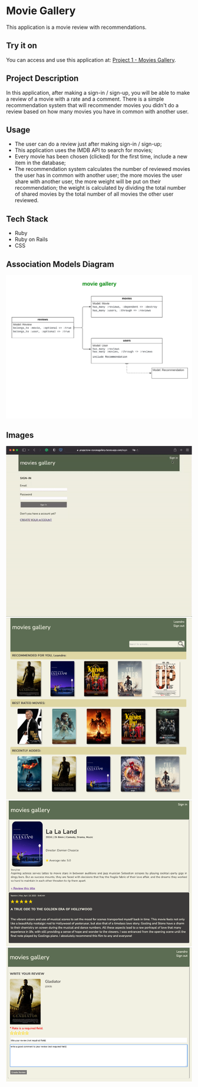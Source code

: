 # Movie Gallery
This application is a movie review with recommendations.

## Try it on
You can access and use this application at: [Project 1 - Movies Gallery](https://projectone-moviesgallery.herokuapp.com).

## Project Description
In this application, after making a sign-in / sign-up, you will be able to make a review of a movie with a rate and a comment. There is a simple recommendation system that will recommender movies you didn't do a review based on how many movies you have in common with another user.

## Usage
* The user can do a review just after making sign-in / sign-up;
* This application uses the IMDB API to search for movies;
* Every movie has been chosen (clicked) for the first time, include a new item in the database;
* The recommendation system calculates the number of reviewed movies the user has in common with another user; the more movies the user share with another user, the more weight will be put on their recommendation; the weight is calculated by dividing the total number of shared movies by the total number of all movies the other user reviewed.

## Tech Stack
* Ruby
* Ruby on Rails
* CSS

## Association Models Diagram
![association](./app/assets/images/association-diagram.png)

## Images
![screen-gif](./app/assets/images/gif.gif)
![homepage](./app/assets/images/home-page.png)
![infomovie](./app/assets/images/show-movie-info-and-reviews.png)
![makereview](./app/assets/images/make-your-review.png)
